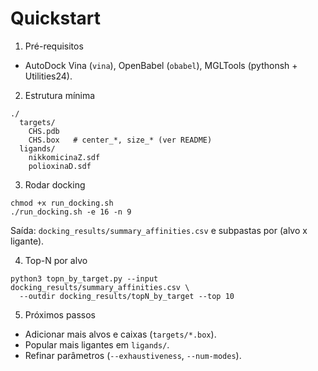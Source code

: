 # Quickstart

1) Pré-requisitos
- AutoDock Vina (`vina`), OpenBabel (`obabel`), MGLTools (pythonsh + Utilities24).

2) Estrutura mínima
```
./
  targets/
    CHS.pdb
    CHS.box   # center_*, size_* (ver README)
  ligands/
    nikkomicinaZ.sdf
    polioxinaD.sdf
```

3) Rodar docking
```
chmod +x run_docking.sh
./run_docking.sh -e 16 -n 9
```
Saída: `docking_results/summary_affinities.csv` e subpastas por (alvo x ligante).

4) Top-N por alvo
```
python3 topn_by_target.py --input docking_results/summary_affinities.csv \
  --outdir docking_results/topN_by_target --top 10
```

5) Próximos passos
- Adicionar mais alvos e caixas (`targets/*.box`).
- Popular mais ligantes em `ligands/`.
- Refinar parâmetros (`--exhaustiveness`, `--num-modes`).

